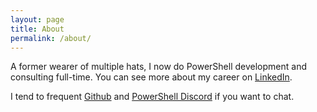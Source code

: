 ```yaml
---
layout: page
title: About
permalink: /about/
---
```


A former wearer of multiple hats, I now do PowerShell development and consulting full-time. You can see more about my career on [LinkedIn](https://www.linkedin.com/in/wshawnmelton).

I tend to frequent [Github](https://github.com/wsmelton) and [PowerShell Discord](https://discord.me/powershell) if you want to chat.
